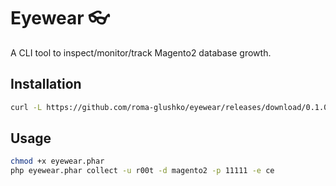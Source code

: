 # Eyewear 👓

A CLI tool to inspect/monitor/track Magento2 database growth.

## Installation

```bash
curl -L https://github.com/roma-glushko/eyewear/releases/download/0.1.0/eyewear-0.1.0.phar -o eyewear.phar
```

## Usage

```bash
chmod +x eyewear.phar
php eyewear.phar collect -u r00t -d magento2 -p 11111 -e ce
```
